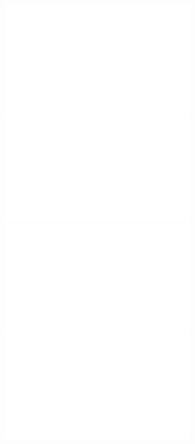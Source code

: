###
![](https://raw.githubusercontent.com/fotis016/github-stats/master/generated/overview.svg#gh-dark-mode-only)
![](https://raw.githubusercontent.com/fotis016/github-stats/master/generated/overview.svg#gh-light-mode-only)
![](https://raw.githubusercontent.com/fotis016/github-stats/master/generated/languages.svg#gh-dark-mode-only)
![](https://raw.githubusercontent.com/fotis016/github-stats/master/generated/languages.svg#gh-light-mode-only)

<!--
**fotis016/fotis016** is a ✨ _special_ ✨ repository because its `README.md` (this file) appears on your GitHub profile.

Here are some ideas to get you started:

- 🔭 I’m currently working on ...
- 🌱 I’m currently learning ...
- 👯 I’m looking to collaborate on ...
- 🤔 I’m looking for help with ...
- 💬 Ask me about ...
- 📫 How to reach me: ...
- 😄 Pronouns: ...
- ⚡ Fun fact: ...
-->
